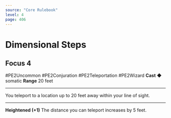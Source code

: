 ```yaml
---
source: "Core Rulebook"
level: 4
page: 406
---
```


# Dimensional Steps
## Focus 4
#PE2Uncommon #PE2Conjuration #PE2Teleportation #PE2Wizard
**Cast** ◆ somatic
**Range** 20 feet

-----
You teleport to a location up to 20 feet away within your line of sight.  

---
**Heightened (+1)** The distance you can teleport increases by 5 feet.